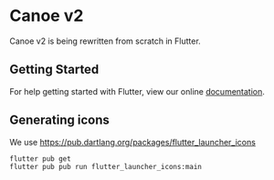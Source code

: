 # Canoe v2

Canoe v2 is being rewritten from scratch in Flutter.

## Getting Started

For help getting started with Flutter, view our online
[documentation](https://flutter.io/).

## Generating icons
We use https://pub.dartlang.org/packages/flutter_launcher_icons

```
flutter pub get
flutter pub pub run flutter_launcher_icons:main
```
